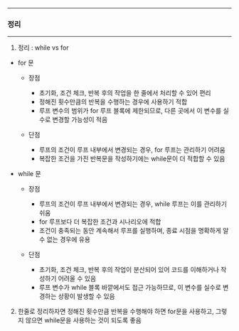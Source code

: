 -----
### 정리
-----
1. 정리 : while vs for
  - for 문
    + 장점
       * 초기화, 조건 체크, 반복 후의 작업을 한 줄에서 처리할 수 있어 편리
       * 정해진 횟수만큼의 반복을 수행하는 경우에 사용하기 적합
       * 루프 변수의 범위가 for 루프 블록에 제한되므로, 다른 곳에서 이 변수를 실수로 변경할 가능성이 적음

    + 단점
       * 루프의 조건이 루프 내부에서 변경되는 경우, for 루프는 관리하기 어려움
       * 복잡한 조건을 가진 반복문을 작성하기에는 while문이 더 적합할 수 있음

  - while 문
    + 장점
       * 루프의 조건이 루프 내부에서 변경되는 경우, while 루프는 이를 관리하기 쉬움
       * for 루프보다 더 복잡한 조건과 시나리오에 적합
       * 조건이 충족되는 동안 계속해서 루프를 실행하며, 종료 시점을 명확하게 알 수 없는 경우에 유용

    + 단점
       * 초기화, 조건 체크, 반복 후의 작업이 분산되어 있어 코드를 이해하거나 작성하기 어려울 수 있음
       * 루프 변수가 while 블록 바깥에서도 접근 가능하므로, 이 변수를 실수로 변경하는 상황이 발생할 수 있음

2. 한줄로 정리하자면 정해진 횟수만큼 반복을 수행해야 하면 for문을 사용하고, 그렇지 않으면 while문을 사용하는 것이 되도록 좋음
